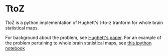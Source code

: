 # TtoZ

TtoZ is a python implementation of Hughett's t-to-z tranform for whole brain statistical maps. 

For background about the problem, see [Hughett's paper](doc/JStats_Hughett.pdf). For an example of the problem pertaining to whole brain statistical maps, see [this ipython notebook]()
